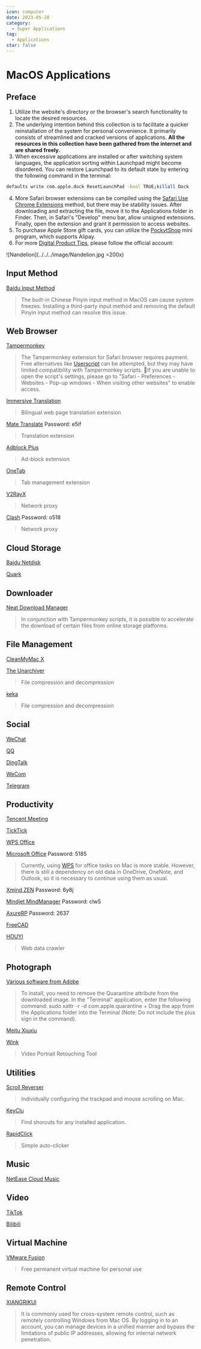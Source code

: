 ```yaml
---
icon: computer
date: 2023-05-28
category:
  - Super Applications
tag:
  - Applications
star: false
---
```


# MacOS Applications

## Preface

1. Utilize the website's directory or the browser's search functionality to locate the desired resources.
2. The underlying intention behind this collection is to facilitate a quicker reinstallation of the system for personal convenience. It primarily consists of streamlined and cracked versions of applications. **All the resources in this collection have been gathered from the internet and are shared freely.**
3. When excessive applications are installed or after switching system languages, the application sorting within Launchpad might become disordered. You can restore Launchpad to its default state by entering the following command in the terminal:
```bash
defaults write com.apple.dock ResetLaunchPad -bool TRUE;killall Dock
```
4. More Safari browser extensions can be compiled using the [Safari Use Chrome Extensions](https://mp.weixin.qq.com/s?__biz=Mzg5MDg3NzYwNg==&mid=2247484122&idx=1&sn=4232742cb84a9ad916f2b8e61b837b01&chksm=cfd4a113f8a328056db550cab3d96b1cebea05f7c817a19fe7b6eae79db4428648083c37e7b5#rd) method, but there may be stability issues. After downloading and extracting the file, move it to the Applications folder in Finder. Then, in Safari's "Develop" menu bar, allow unsigned extensions. Finally, open the extension and grant it permission to access websites.
5. To purchase Apple Store gift cards, you can utilize the [PockytShop](https://ur.alipay.com/_3XGfO0S4VxjNAVEYpUfAUy) mini program, which supports Alipay.
6. For more [Digital Product Tips](https://mp.weixin.qq.com/mp/appmsgalbum?__biz=Mzg5MDg3NzYwNg==&action=getalbum&album_id=2686321010140561411#wechat_redirect), please follow the official account:

![Nandelion](../../../image/Nandelion.jpg =200x)

## Input Method

[Baidu Input Method](https://srf.baidu.com/input/mac.html)
> The built-in Chinese Pinyin input method in MacOS can cause system freezes. Installing a third-party input method and removing the default Pinyin input method can resolve this issue.

## Web Browser

[Tampermonkey](https://www.tampermonkey.net/)
> The Tampermonkey extension for Safari browser requires payment. Free alternatives like [Userscript](https://apps.apple.com/cn/app/userscripts/id1463298887) can be attempted, but they may have limited compatibility with Tampermonkey scripts. 🔔If you are unable to open the script's settings, please go to "Safari - Preferences - Websites - Pop-up windows - When visiting other websites" to enable access.

[Immersive Translation](https://immersivetranslate.com/)
> Bilingual web page translation extension

[Mate Translate](https://pan.baidu.com/s/1Fsly81nou7JDvCzdr-qEig?pwd=e5if) Password: e5if
> Translation extension

[Adblock Plus](https://apps.apple.com/cn/app/adblock-plus-for-safari-abp/id1432731683?mt=12)
> Ad-block extension

[OneTab](https://apps.apple.com/cn/app/onetab/id1540160809?l=en-GB&mt=12)
> Tab management extension

[V2RayX](https://github.com/Cenmrev/V2RayX)
> Network proxy

[Clash](https://pan.baidu.com/s/1J3EMUt4acLSaAKv_ErVoFA?pwd=o518) Password: o518
> Network proxy

## Cloud Storage

[Baidu Netdisk](https://yun.baidu.com/download)

[Quark](https://www.quark.cn/)

## Downloader

[Neat Download Manager](https://www.neatdownloadmanager.com/index.php/en/)
> In conjunction with Tampermonkey scripts, it is possible to accelerate the download of certain files from online storage platforms.

## File Management

[CleanMyMac X](https://apps.apple.com/cn/app/cleanmymac-x/id1339170533)

[The Unarchiver](https://theunarchiver.com/)
> File compression and decompression

[keka](https://www.keka.io/en/)
> File compression and decompression

## Social

[WeChat](https://weixin.qq.com/)

[QQ](https://im.qq.com/macqq/index.shtml)

[DingTalk](https://page.dingtalk.com/wow/z/dingtalk/simple/ddhomedownload#/)

[WeCom](https://work.weixin.qq.com/?from=openApi#indexDownload)

[Telegram](https://telegram.org/apps)

## Productivity

[Tencent Meeting](https://meeting.tencent.com/download/)

[TickTick](https://www.dida365.com/about/download)

[WPS Office](https://platform.wps.cn/)

[Microsoft Office](https://url33.ctfile.com/f/16266733-814867415-2648c8?p=5185) Password: 5185
> Currently, using [WPS](https://platform.wps.cn/) for office tasks on Mac is more stable. However, there is still a dependency on old data in OneDrive, OneNote, and Outlook, so it is necessary to continue using them as usual.

[Xmind ZEN](https://pan.baidu.com/s/18MdtibgnC-rKhF8VFiyM1A?pwd=6y8j) Password: 6y8j

[Mindjet MindManager](https://pan.baidu.com/s/1Ldq8UHtAwRBoqxPqTMPbEw?pwd=clw5) Password: clw5

[AxureRP](https://url50.ctfile.com/f/16615350-857924676-313741?p=2637) Password: 2637

[FreeCAD](https://www.freecad.org)

[HOUYI](https://www.houyicaiji.com/)
> Web data crawler

## Photograph

[Various software from Adobe](https://flowus.cn/share/ab4b6b86-34a6-4aa0-a679-b4a221b8e41d)
> To install, you need to remove the Quarantine attribute from the downloaded image. In the "Terminal" application, enter the following command: sudo xattr -r -d com.apple.quarantine + Drag the app from the Applications folder into the Terminal (Note: Do not include the plus sign in the command).

[Meitu Xiuxiu](https://mt.meipai.com/)

[Wink](https://wink.meitu.com/)
> Video Portrait Retouching Tool

## Utilities

[Scroll Reverser](https://pilotmoon.com/scrollreverser/)
> Individually configuring the trackpad and mouse scrolling on Mac.

[KeyClu](https://github.com/Anze/KeyCluCask/releases)
> Find shorcuts for any installed application.

[RapidClick](https://apps.apple.com/us/app/rapidclick/id419891002)
> Simple auto-clicker

## Music

[NetEase Cloud Music](https://apps.apple.com/cn/app/%E7%BD%91%E6%98%93%E4%BA%91%E9%9F%B3%E4%B9%90/id944848654?mt=12)

## Video

[TikTok](https://www.tiktok.com/)

[Bilibili](https://apps.apple.com/cn/app/%E5%93%94%E5%93%A9%E5%93%94%E5%93%A9hd-%E5%BC%B9%E5%B9%95%E7%95%AA%E5%89%A7%E7%9B%B4%E6%92%AD%E9%AB%98%E6%B8%85%E8%A7%86%E9%A2%91/id1093486973)

## Virtual Machine
[VMware Fusion](https://www.vmware.com/products/fusion.html)
> Free permanent virtual machine for personal use

## Remote Control

[XIANGRIKUI](https://sunlogin.oray.com/)
> It is commonly used for cross-system remote control, such as remotely controlling Windows from Mac OS. By logging in to an account, you can manage devices in a unified manner and bypass the limitations of public IP addresses, allowing for internal network penetration.
